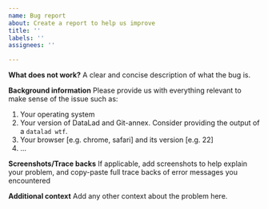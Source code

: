 ```yaml
---
name: Bug report
about: Create a report to help us improve
title: ''
labels: ''
assignees: ''

---
```


**What does not work?**
A clear and concise description of what the bug is.

**Background information**
Please provide us with everything relevant to make sense of the issue such as:
1. Your operating system
2. Your version of DataLad and Git-annex. Consider providing the output of a ``datalad wtf``.
3. Your browser [e.g. chrome, safari] and its version [e.g. 22]
4. ...

**Screenshots/Trace backs**
If applicable, add screenshots to help explain your problem, and copy-paste full trace backs of error messages you encountered

**Additional context**
Add any other context about the problem here.
